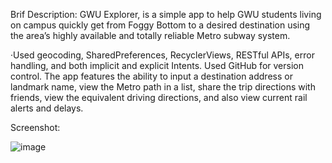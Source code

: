 Brif Description:
GWU Explorer​, is a simple app to help GWU students living on campus quickly get from Foggy Bottom to a desired destination using the area’s highly available and totally reliable Metro subway system.

·Used geocoding, SharedPreferences, RecyclerViews, RESTful APIs, error handling, and both implicit and explicit Intents. Used GitHub for version control. The app features the ability to input a destination address or landmark name, view the Metro path in a list, share the trip directions with friends, view the equivalent driving directions, and also view current rail alerts and delays.

Screenshot:

![image](https://github.com/wzli1214/GWU-EXPLORER/blob/dev/img/Screenshot3.jpg)
